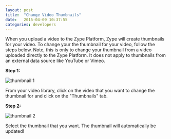 ```yaml
---
layout: post
title:  "Change Video Thumbnails"
date:   2015-04-09 10:37:55
categories: developers
---
```


When you upload a video to the Zype Platform, Zype will create thumbnails for your video.
To change your the thumbnail for your video, follow the steps below. Note, this is only
to change your thumbnail from a video uploaded directly to the Zype Platform. It does not apply to
thumbnails from an external data source like YouTube or Vimeo.

**Step 1:**

![thumbnail 1]({{site.url}}assets/thumbnails/thumbnails_1.png)

From your video library, click on the video that you want to change the thumbnail
for and click on the "Thumbnails" tab.

**Step 2:**

![thumbnail 2]({{site.url}}assets/thumbnails/thumbnails_2.png)

Select the thumbnail that you want. The thumbnail will automatically be updated!
